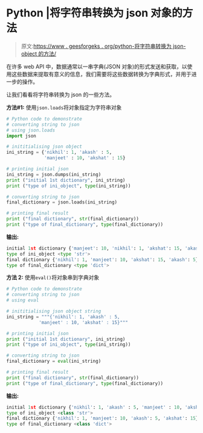 # Python |将字符串转换为 json 对象的方法

> 原文:[https://www . geesforgeks . org/python-将字符串转换为 json-object 的方法/](https://www.geeksforgeeks.org/python-ways-to-convert-string-to-json-object/)

在许多 web API 中，数据通常以一串字典(JSON 对象)的形式发送和获取，以使用这些数据来提取有意义的信息，我们需要将这些数据转换为字典形式，并用于进一步的操作。

让我们看看将字符串转换为 json 的一些方法。

**方法#1:** 使用`json.loads`将对象指定为字符串对象

```py
# Python code to demonstrate
# converting string to json 
# using json.loads
import json

# inititialising json object
ini_string = {'nikhil': 1, 'akash' : 5, 
              'manjeet' : 10, 'akshat' : 15}

# printing initial json
ini_string = json.dumps(ini_string)
print ("initial 1st dictionary", ini_string)
print ("type of ini_object", type(ini_string))

# converting string to json
final_dictionary = json.loads(ini_string)

# printing final result
print ("final dictionary", str(final_dictionary))
print ("type of final_dictionary", type(final_dictionary))
```

**输出:**

```py
initial 1st dictionary {'manjeet': 10, 'nikhil': 1, 'akshat': 15, 'akash': 5}
type of ini_object <type 'str'>
final dictionary {'nikhil': 1, 'manjeet': 10, 'akshat': 15, 'akash': 5}
type of final_dictionary <type 'dict'>

```

**方法 2:** 使用`eval()`将对象串到字典对象

```py
# Python code to demonstrate
# converting string to json 
# using eval

# inititialising json object string
ini_string = """{'nikhil': 1, 'akash' : 5,
            'manjeet' : 10, 'akshat' : 15}"""

# printing initial json
print ("initial 1st dictionary", ini_string)
print ("type of ini_object", type(ini_string))

# converting string to json
final_dictionary = eval(ini_string)

# printing final result
print ("final dictionary", str(final_dictionary))
print ("type of final_dictionary", type(final_dictionary))
```

**输出:**

```py
initial 1st dictionary {'nikhil': 1, 'akash' : 5, 'manjeet' : 10, 'akshat' : 15}
type of ini_object <class 'str'>
final dictionary {'nikhil': 1, 'manjeet': 10, 'akash': 5, 'akshat': 15}
type of final_dictionary <class 'dict'>

```